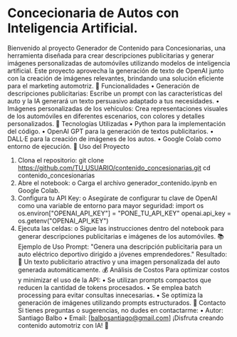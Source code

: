 # Concecionaria de Autos con Inteligencia Artificial.
Bienvenido al proyecto Generador de Contenido para Concesionarias, una herramienta diseñada para crear descripciones publicitarias y generar imágenes personalizadas de automóviles utilizando modelos de inteligencia artificial. Este proyecto aprovecha la generación de texto de OpenAI junto con la creación de imágenes relevantes, brindando una solución eficiente para el marketing automotriz.
🚀 Funcionalidades
•	Generación de descripciones publicitarias: Escribe un prompt con las características del auto y la IA generará un texto persuasivo adaptado a tus necesidades.
•	Imágenes personalizadas de los vehículos: Crea representaciones visuales de los automóviles en diferentes escenarios, con colores y detalles personalizados.
🔧 Tecnologías Utilizadas
•	Python para la implementación del código.
•	OpenAI GPT para la generación de textos publicitarios.
•	DALL·E para la creación de imágenes de los autos.
•	Google Colab como entorno de ejecución.
🔅 Uso del Proyecto
1.	Clona el repositorio:
git clone https://github.com/TU_USUARIO/contenido_concesionarias.git
cd contenido_concesionarias
2.	Abre el notebook:
o	Carga el archivo generador_contenido.ipynb en Google Colab.
3.	Configura tu API Key:
o	Asegúrate de configurar tu clave de OpenAI como una variable de entorno para mayor seguridad:
import os
os.environ["OPENAI_API_KEY"] = "PONE_TU_API_KEY"
openai.api_key = os.getenv("OPENAI_API_KEY")
4.	Ejecuta las celdas:
o	Sigue las instrucciones dentro del notebook para generar descripciones publicitarias e imágenes de los automóviles.
📚 Ejemplo de Uso
Prompt:
"Genera una descripción publicitaria para un auto eléctrico deportivo dirigido a jóvenes emprendedores."
Resultado: 🌟 Un texto publicitario atractivo y una imagen personalizada del auto generada automáticamente.
💰 Análisis de Costos
Para optimizar costos y minimizar el uso de la API:
•	Se utilizan prompts compactos que reducen la cantidad de tokens procesados.
•	Se emplea batch processing para evitar consultas innecesarias.
•	Se optimiza la generación de imágenes utilizando prompts estructurados.
📢 Contacto
Si tienes preguntas o sugerencias, no dudes en contactarme:
•	Autor: Santiago Balbo
•	Email: [balbosantiago@gmail.com]
¡Disfruta creando contenido automotriz con IA! 🚀
